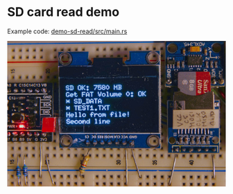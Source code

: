 # SD card read demo

Example code: [demo-sd-read/src/main.rs](../app/demo-sd-read/src/main.rs)

![SD Card reading example](https://raw.githubusercontent.com/viktorchvatal/black-pill-rust-assets/master/sd-card-read/sd-card-read.jpg)
